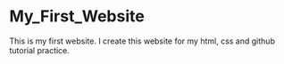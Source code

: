 # My_First_Website
This is my first website. I create this website for my html, css and github tutorial practice.